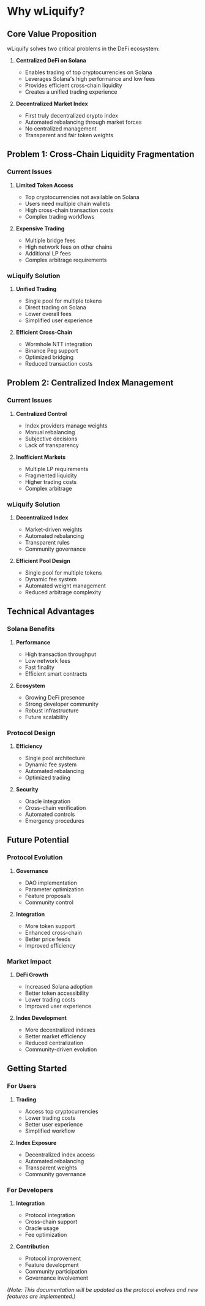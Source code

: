 # Why wLiquify?

## Core Value Proposition

wLiquify solves two critical problems in the DeFi ecosystem:

1. **Centralized DeFi on Solana**
   - Enables trading of top cryptocurrencies on Solana
   - Leverages Solana's high performance and low fees
   - Provides efficient cross-chain liquidity
   - Creates a unified trading experience

2. **Decentralized Market Index**
   - First truly decentralized crypto index
   - Automated rebalancing through market forces
   - No centralized management
   - Transparent and fair token weights

## Problem 1: Cross-Chain Liquidity Fragmentation

### Current Issues
1. **Limited Token Access**
   - Top cryptocurrencies not available on Solana
   - Users need multiple chain wallets
   - High cross-chain transaction costs
   - Complex trading workflows

2. **Expensive Trading**
   - Multiple bridge fees
   - High network fees on other chains
   - Additional LP fees
   - Complex arbitrage requirements

### wLiquify Solution
1. **Unified Trading**
   - Single pool for multiple tokens
   - Direct trading on Solana
   - Lower overall fees
   - Simplified user experience

2. **Efficient Cross-Chain**
   - Wormhole NTT integration
   - Binance Peg support
   - Optimized bridging
   - Reduced transaction costs

## Problem 2: Centralized Index Management

### Current Issues
1. **Centralized Control**
   - Index providers manage weights
   - Manual rebalancing
   - Subjective decisions
   - Lack of transparency

2. **Inefficient Markets**
   - Multiple LP requirements
   - Fragmented liquidity
   - Higher trading costs
   - Complex arbitrage

### wLiquify Solution
1. **Decentralized Index**
   - Market-driven weights
   - Automated rebalancing
   - Transparent rules
   - Community governance

2. **Efficient Pool Design**
   - Single pool for multiple tokens
   - Dynamic fee system
   - Automated weight management
   - Reduced arbitrage complexity

## Technical Advantages

### Solana Benefits
1. **Performance**
   - High transaction throughput
   - Low network fees
   - Fast finality
   - Efficient smart contracts

2. **Ecosystem**
   - Growing DeFi presence
   - Strong developer community
   - Robust infrastructure
   - Future scalability

### Protocol Design
1. **Efficiency**
   - Single pool architecture
   - Dynamic fee system
   - Automated rebalancing
   - Optimized trading

2. **Security**
   - Oracle integration
   - Cross-chain verification
   - Automated controls
   - Emergency procedures

## Future Potential

### Protocol Evolution
1. **Governance**
   - DAO implementation
   - Parameter optimization
   - Feature proposals
   - Community control

2. **Integration**
   - More token support
   - Enhanced cross-chain
   - Better price feeds
   - Improved efficiency

### Market Impact
1. **DeFi Growth**
   - Increased Solana adoption
   - Better token accessibility
   - Lower trading costs
   - Improved user experience

2. **Index Development**
   - More decentralized indexes
   - Better market efficiency
   - Reduced centralization
   - Community-driven evolution

## Getting Started

### For Users
1. **Trading**
   - Access top cryptocurrencies
   - Lower trading costs
   - Better user experience
   - Simplified workflow

2. **Index Exposure**
   - Decentralized index access
   - Automated rebalancing
   - Transparent weights
   - Community governance

### For Developers
1. **Integration**
   - Protocol integration
   - Cross-chain support
   - Oracle usage
   - Fee optimization

2. **Contribution**
   - Protocol improvement
   - Feature development
   - Community participation
   - Governance involvement

*(Note: This documentation will be updated as the protocol evolves and new features are implemented.)* 